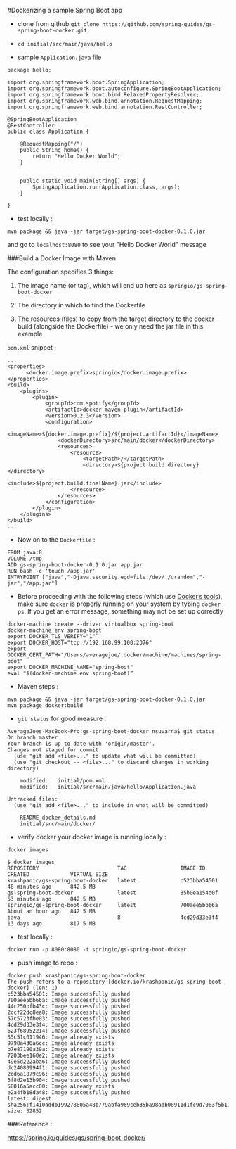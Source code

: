 #Dockerizing a sample Spring Boot app


* clone from github `git clone https://github.com/spring-guides/gs-spring-boot-docker.git`

* `cd initial/src/main/java/hello`

* sample `Application.java` file

```
package hello;

import org.springframework.boot.SpringApplication;
import org.springframework.boot.autoconfigure.SpringBootApplication;
import org.springframework.boot.bind.RelaxedPropertyResolver;
import org.springframework.web.bind.annotation.RequestMapping;
import org.springframework.web.bind.annotation.RestController;

@SpringBootApplication
@RestController
public class Application {

	@RequestMapping("/")
	public String home() {
		return "Hello Docker World";
	}


	public static void main(String[] args) {
		SpringApplication.run(Application.class, args);
	}

}
```


* test locally :

```
mvn package && java -jar target/gs-spring-boot-docker-0.1.0.jar
```

and go to `localhost:8080` to see your "Hello Docker World" message

###Build a Docker Image with Maven

The configuration specifies 3 things:

1. The image name (or tag), which will end up here as `springio/gs-spring-boot-docker`

2. The directory in which to find the Dockerfile

3. The resources (files) to copy from the target directory to the docker build (alongside the Dockerfile) - we only need the jar file in this example

`pom.xml` snippet :

```
...
<properties>
      <docker.image.prefix>springio</docker.image.prefix>
</properties>
<build>
    <plugins>
        <plugin>
            <groupId>com.spotify</groupId>
            <artifactId>docker-maven-plugin</artifactId>
            <version>0.2.3</version>
            <configuration>
                <imageName>${docker.image.prefix}/${project.artifactId}</imageName>
                <dockerDirectory>src/main/docker</dockerDirectory>
                <resources>
                    <resource>
                        <targetPath>/</targetPath>
                        <directory>${project.build.directory}</directory>
                        <include>${project.build.finalName}.jar</include>
                    </resource>
                </resources>
            </configuration>
        </plugin>
    </plugins>
</build>
...
```

* Now on to the `Dockerfile` :


```
FROM java:8
VOLUME /tmp
ADD gs-spring-boot-docker-0.1.0.jar app.jar
RUN bash -c 'touch /app.jar'
ENTRYPOINT ["java","-Djava.security.egd=file:/dev/./urandom","-jar","/app.jar"]
```



* Before proceeding with the following steps (which use [Docker’s tools](https://docs.docker.com/v1.8/installation/mac/)), make sure `docker` is properly running on your system by typing `docker ps`. If you get an error message, something may not be set up correctly

```
docker-machine create --driver virtualbox spring-boot
docker-machine env spring-boot`
export DOCKER_TLS_VERIFY="1"`
export DOCKER_HOST="tcp://192.168.99.100:2376"
export DOCKER_CERT_PATH="/Users/averagejoe/.docker/machine/machines/spring-boot"
export DOCKER_MACHINE_NAME="spring-boot"
eval "$(docker-machine env spring-boot)”
```

* Maven steps :
```
mvn package && java -jar target/gs-spring-boot-docker-0.1.0.jar
mvn package docker:build
```

* `git status` for good measure :

```
AverageJoes-MacBook-Pro:gs-spring-boot-docker nsuvarna$ git status
On branch master
Your branch is up-to-date with 'origin/master'.
Changes not staged for commit:
  (use "git add <file>..." to update what will be committed)
  (use "git checkout -- <file>..." to discard changes in working directory)

	modified:   initial/pom.xml
	modified:   initial/src/main/java/hello/Application.java

Untracked files:
  (use "git add <file>..." to include in what will be committed)

	README_docker_details.md
	initial/src/main/docker/
```	

* verify docker your docker image is running locally :

```
docker images

$ docker images
REPOSITORY                         TAG                 IMAGE ID            CREATED             VIRTUAL SIZE
krashpanic/gs-spring-boot-docker   latest              c523bba54501        48 minutes ago      842.5 MB
gs-spring-boot-docker              latest              85b0ea154d0f        53 minutes ago      842.5 MB
springio/gs-spring-boot-docker     latest              700aee5bb66a        About an hour ago   842.5 MB
java                               8                   4cd29d33e3f4        13 days ago         817.5 MB
```
 
* test locally :

```
docker run -p 8080:8080 -t springio/gs-spring-boot-docker
```

* push image to repo :


```
docker push krashpanic/gs-spring-boot-docker
The push refers to a repository [docker.io/krashpanic/gs-spring-boot-docker] (len: 1)
c523bba54501: Image successfully pushed
700aee5bb66a: Image successfully pushed
44c250bfb43c: Image successfully pushed
2ccf22dc8ea8: Image successfully pushed
57c5723fbe03: Image successfully pushed
4cd29d33e3f4: Image successfully pushed
623f68952214: Image successfully pushed
35c51c011946: Image already exists
9798a430a6cc: Image already exists
b7e87190a39a: Image already exists
7203bee160e2: Image already exists
49e5d222aba6: Image successfully pushed
dc24080994f1: Image successfully pushed
2cd6a1879c96: Image successfully pushed
3f8d2e13b904: Image successfully pushed
58016a5acc80: Image already exists
e2a4fb18da48: Image successfully pushed
latest: digest: sha256:f1410addb199278805a48b779abfa969ceb35ba98adb08911d1fc9d7083f5b11 size: 32852
```

###Reference :

https://spring.io/guides/gs/spring-boot-docker/

